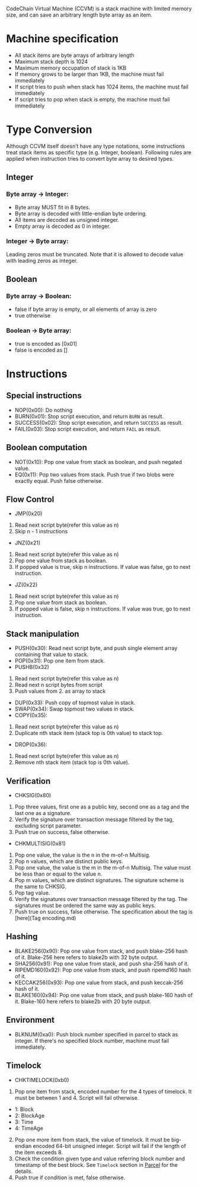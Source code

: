 CodeChain Virtual Machine (CCVM) is a stack machine with limited memory size, and can save an arbitrary length byte array as an item.

# Machine specification
* All stack items are byte arrays of arbitrary length
* Maximum stack depth is 1024
* Maximum memory occupation of stack is 1KB
* If memory grows to be larger than 1KB, the machine must fail immediately
* If script tries to push when stack has 1024 items, the machine must fail immediately
* If script tries to pop when stack is empty, the machine must fail immediately

# Type Conversion
Although CCVM itself doesn’t have any type notations, some instructions treat stack items as specific type (e.g. Integer, boolean). Following rules are applied when instruction tries to convert byte array to desired types.

## Integer

### Byte array -> Integer:

* Byte array MUST fit in 8 bytes.
* Byte array is decoded with little-endian byte ordering.
* All items are decoded as unsigned integer.
* Empty array is decoded as 0 in integer.

### Integer -> Byte array:

Leading zeros must be truncated. Note that it is allowed to decode value with leading zeros as integer.

## Boolean

### Byte array -> Boolean:
* false if byte array is empty, or all elements of array is zero
* true otherwise

### Boolean -> Byte array:
* true is encoded as [0x01]
* false is encoded as []

# Instructions

## Special instructions
* NOP(0x00): Do nothing
* BURN(0x01): Stop script execution, and return `BURN` as result.
* SUCCESS(0x02): Stop script execution, and return `SUCCESS` as result.
* FAIL(0x03): Stop script execution, and return `FAIL` as result.

## Boolean computation
* NOT(0x10): Pop one value from stack as boolean, and push negated value.
* EQ(0x11): Pop two values from stack. Push true if two blobs were exactly equal. Push false otherwise.

## Flow Control
* JMP(0x20)
 1. Read next script byte(refer this value as n)
 1. Skip n - 1 instructions
* JNZ(0x21)
 1. Read next script byte(refer this value as n)
 1. Pop one value from stack as boolean.
 1. If popped value is true, skip n instructions. If value was false, go to next instruction.
* JZ(0x22)
 1. Read next script byte(refer this value as n)
 1. Pop one value from stack as boolean.
 1. If popped value is false, skip n instructions. If value was true, go to next instruction.

## Stack manipulation
* PUSH(0x30): Read next script byte, and push single element array containing that value to stack.
* POP(0x31): Pop one item from stack.
* PUSHB(0x32)
 1. Read next script byte(refer this value as n)
 1. Read next n script bytes from script
 1. Push values from 2. as array to stack
* DUP(0x33): Push copy of topmost value in stack.
* SWAP(0x34): Swap topmost two values in stack.
* COPY(0x35):
 1. Read next script byte(refer this value as n)
 1. Duplicate nth stack item (stack top is 0th value) to stack top.
* DROP(0x36):
 1. Read next script byte(refer this value as n)
 1. Remove nth stack item (stack top is 0th value).

## Verification
* CHKSIG(0x80)
 1. Pop three values, first one as a public key, second one as a tag and the last one as a signature.
 1. Verify the signature over transaction message filtered by the tag, excluding script parameter.
 1. Push true on success, false otherwise.
* CHKMULTISIG(0x81)
 1. Pop one value, the value is the n in the m-of-n Multisig.
 1. Pop n values, which are distinct public keys.
 1. Pop one value, the value is the m in the m-of-n Multisig. The value must be less than or equal to the value n.
 1. Pop m values, which are distinct signatures. The signature scheme is the same to CHKSIG.
 1. Pop tag value. 
 1. Verify the signatures over transaction message filtered by the tag. The signatures must be ordered the same way as public keys.
 1. Push true on success, false otherwise.
The specification about the tag is [here](Tag encoding.md)

## Hashing

* BLAKE256(0x90): Pop one value from stack, and push blake-256 hash of it. Blake-256 here refers to blake2b with 32 byte output.
* SHA256(0x91): Pop one value from stack, and push sha-256 hash of it.
* RIPEMD160(0x92): Pop one value from stack, and push ripemd160 hash of it.
* KECCAK256(0x93): Pop one value from stack, and push keccak-256 hash of it.
* BLAKE160(0x94): Pop one value from stack, and push blake-160 hash of it. Blake-160 here refers to blake2b with 20 byte output.

## Environment
* BLKNUM(0xa0): Push block number specified in parcel to stack as integer. If there's no specified block number, machine must fail immediately.

## Timelock
* CHKTIMELOCK(0xb0)
 1. Pop one item from stack, encoded number for the 4 types of timelock. It must be between 1 and 4. Script will fail otherwise.
   - 1: Block
   - 2: BlockAge
   - 3: Time
   - 4: TimeAge
 2. Pop one more item from stack, the value of timelock. It must be big-endian encoded 64-bit unsigned integer. Script will fail if the length of the item exceeds 8.
 2. Check the condition given type and value referring block number and timestamp of the best block. See `Timelock` section in [Parcel](Parcel.md) for the details.
 3. Push true if condition is met, false otherwise.
